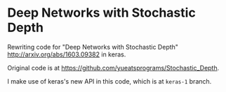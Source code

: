 # Deep Networks with Stochastic Depth
Rewriting code for "Deep Networks with Stochastic Depth" http://arxiv.org/abs/1603.09382 in keras.

Original code is at https://github.com/yueatsprograms/Stochastic_Depth.

I make use of keras's new API in this code, which is at `keras-1` branch.
